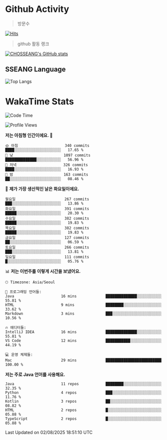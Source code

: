 <!--
**CHOSSEANG/CHOSSEANG** is a ✨ _special_ ✨ repository because its `README.md` (this file) appears on your GitHub profile.

Here are some ideas to get you started:

- 🔭 I’m currently working on ...
- 🌱 I’m currently learning ...
- 👯 I’m looking to collaborate on ...
- 🤔 I’m looking for help with ...
- 💬 Ask me about ...
- 📫 How to reach me: ...
- 😄 Pronouns: ...
- ⚡ Fun fact: ...
-->

# Github Activity
> 방문수

[![Hits](https://hits.seeyoufarm.com/api/count/incr/badge.svg?url=https%3A%2F%2Fgithub.com%2FCHOSSEANG&count_bg=%238AED3E&title_bg=%23495358&icon=electron.svg&icon_color=%23E7E7E7&title=CHOSSEANG&edge_flat=false)](https://hits.seeyoufarm.com)
> github 활동 랭크

[![CHOSSEANG's GitHub stats](https://github-readme-stats.vercel.app/api?username=CHOSSEANG)](https://github.com/CHOSSEANG/github-readme-stats)

## SSEANG Language
![Top Langs](https://github-readme-stats.vercel.app/api/top-langs/?username=CHOSSEANG&layout=compact)

# WakaTime Stats

<!--START_SECTION:waka-->
![Code Time](http://img.shields.io/badge/Code%20Time-770%20hrs%204%20mins-blue)

![Profile Views](http://img.shields.io/badge/Profile%20Views-0-blue)

**저는 아침형 인간이에요. 🐤** 

```text
🌞 아침                     340 commits         ████░░░░░░░░░░░░░░░░░░░░░   17.65 % 
🌆 낮　                     1097 commits        ██████████████░░░░░░░░░░░   56.96 % 
🌃 저녁                     326 commits         ████░░░░░░░░░░░░░░░░░░░░░   16.93 % 
🌙 밤　                     163 commits         ██░░░░░░░░░░░░░░░░░░░░░░░   08.46 % 
```
📅 **제가 가장 생산적인 날은 화요일이에요.** 

```text
월요일                      267 commits         ███░░░░░░░░░░░░░░░░░░░░░░   13.86 % 
화요일                      391 commits         █████░░░░░░░░░░░░░░░░░░░░   20.30 % 
수요일                      382 commits         █████░░░░░░░░░░░░░░░░░░░░   19.83 % 
목요일                      382 commits         █████░░░░░░░░░░░░░░░░░░░░   19.83 % 
금요일                      127 commits         ██░░░░░░░░░░░░░░░░░░░░░░░   06.59 % 
토요일                      266 commits         ███░░░░░░░░░░░░░░░░░░░░░░   13.81 % 
일요일                      111 commits         █░░░░░░░░░░░░░░░░░░░░░░░░   05.76 % 
```


📊 **저는 이번주를 이렇게 시간을 보냈어요.** 

```text
🕑︎ Timezone: Asia/Seoul

💬 프로그래밍 언어들: 
Java                     16 mins             ██████████████░░░░░░░░░░░   55.81 % 
HTML                     9 mins              ████████░░░░░░░░░░░░░░░░░   33.62 % 
Markdown                 3 mins              ███░░░░░░░░░░░░░░░░░░░░░░   10.56 % 

🔥 에디터들: 
IntelliJ IDEA            16 mins             ██████████████░░░░░░░░░░░   55.81 % 
VS Code                  12 mins             ███████████░░░░░░░░░░░░░░   44.19 % 

💻 운영 체제들: 
Mac                      29 mins             █████████████████████████   100.00 % 
```

**저는 주로 Java 언어를 사용해요.** 

```text
Java                     11 repos            ████████░░░░░░░░░░░░░░░░░   32.35 % 
Python                   4 repos             ███░░░░░░░░░░░░░░░░░░░░░░   11.76 % 
Kotlin                   3 repos             ██░░░░░░░░░░░░░░░░░░░░░░░   08.82 % 
HTML                     2 repos             █░░░░░░░░░░░░░░░░░░░░░░░░   05.88 % 
TypeScript               2 repos             █░░░░░░░░░░░░░░░░░░░░░░░░   05.88 % 
```




 Last Updated on 02/08/2025 18:51:10 UTC
<!--END_SECTION:waka-->
